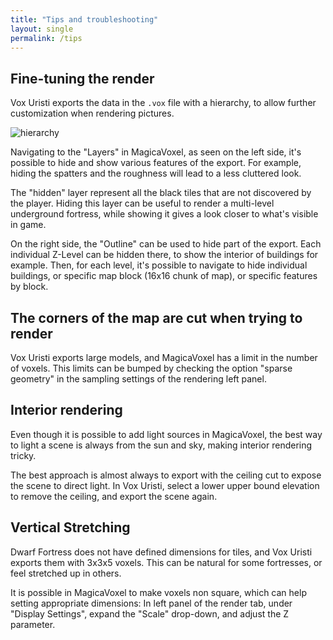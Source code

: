 ```yaml
---
title: "Tips and troubleshooting"
layout: single
permalink: /tips
---
```


## Fine-tuning the render

Vox Uristi exports the data in the `.vox` file with a hierarchy, to allow
further customization when rendering pictures.

![hierarchy](/vox-uristi/assets/tips/hierarchy.png)

Navigating to the "Layers" in MagicaVoxel, as seen on the left side, it's
possible to hide and show various features of the export. For example, hiding
the spatters and the roughness will lead to a less cluttered look.

The "hidden" layer represent all the black tiles that are not discovered by the
player. Hiding this layer can be useful to render a multi-level underground
fortress, while showing it gives a look closer to what's visible in game.

On the right side, the "Outline" can be used to hide part of the export. Each
individual Z-Level can be hidden there, to show the interior of buildings for
example. Then, for each level, it's possible to navigate to hide individual
buildings, or specific map block (16x16 chunk of map), or specific features
by block.

## The corners of the map are cut when trying to render

Vox Uristi exports large models, and MagicaVoxel has a limit in the number of
voxels. This limits can be bumped by checking the option "sparse geometry" in
the sampling settings of the rendering left panel.

## Interior rendering

Even though it is possible to add light sources in MagicaVoxel, the best way to
light a scene is always from the sun and sky, making interior rendering tricky.

The best approach is almost always to export with the ceiling cut to expose the
scene to direct light. In Vox Uristi, select a lower upper bound elevation to
remove the ceiling, and export the scene again.

## Vertical Stretching

Dwarf Fortress does not have defined dimensions for tiles, and Vox Uristi
exports them with 3x3x5 voxels. This can be natural for some fortresses, or feel
stretched up in others.

It is possible in MagicaVoxel to make voxels non square, which can help setting
appropriate dimensions: In left panel of the render tab, under "Display
Settings", expand the "Scale" drop-down, and adjust the Z parameter.

